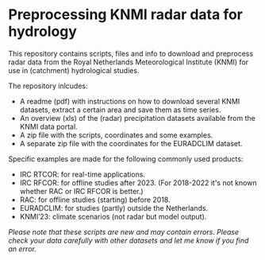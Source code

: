 # Preprocessing KNMI radar data for hydrology
This repository contains scripts, files and info to download and preprocess radar data from the Royal Netherlands Meteorological Institute (KNMI) for use in (catchment) hydrological studies.

The repository inlcudes:
- A readme (pdf) with instructions on how to download several KNMI datasets, extract a certain area and save them as time series.
- An overview (xls) of the (radar) precipitation datasets available from the KNMI data portal.
- A zip file with the scripts, coordinates and some examples.
- A separate zip file with the coordinates for the EURADCLIM dataset.

Specific examples are made for the following commonly used products:
-	IRC RTCOR: for real-time applications.
-	IRC RFCOR: for offline studies after 2023. (For 2018-2022 it's not known whether RAC or IRC RFCOR is better.)
-	RAC: for offline studies (starting) before 2018.
-	EURADCLIM: for studies (partly) outside the Netherlands.
-	KNMI’23: climate scenarios (not radar but model output).

_Please note that these scripts are new and may contain errors. Please check your data carefully with other datasets and let me know if you find an error._

